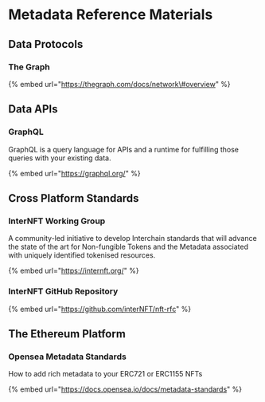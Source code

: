# Metadata Reference Materials

## Data Protocols

### The Graph

{% embed url="https://thegraph.com/docs/network\#overview" %}

## Data APIs

### GraphQL 

GraphQL is a query language for APIs and a runtime for fulfilling those queries with your existing data.

{% embed url="https://graphql.org/" %}



## Cross Platform Standards

### InterNFT Working Group

A community-led initiative to develop Interchain standards that will advance the state of the art for Non-fungible Tokens and the Metadata associated with uniquely identified tokenised resources.

{% embed url="https://internft.org/" %}



### InterNFT GitHub Repository

{% embed url="https://github.com/interNFT/nft-rfc" %}



## The Ethereum Platform

### Opensea Metadata Standards

How to add rich metadata to your ERC721 or ERC1155 NFTs

{% embed url="https://docs.opensea.io/docs/metadata-standards" %}



